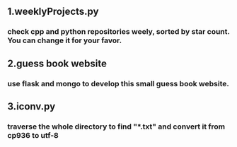 ## 1.weeklyProjects.py
### check cpp and python repositories weely, sorted by star count. You can change it for your favor.

## 2.guess book website
### use flask and mongo to develop this small guess book website.

## 3.iconv.py
### traverse the whole directory to find "*.txt" and convert it from cp936 to utf-8
